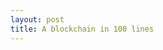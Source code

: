 ```yaml
---
layout: post
title: A blockchain in 100 lines
---
```


<script src="https://gist.github.com/selimslab/4ea8e87792dec4e23ecedfd4353107b7.js"></script>